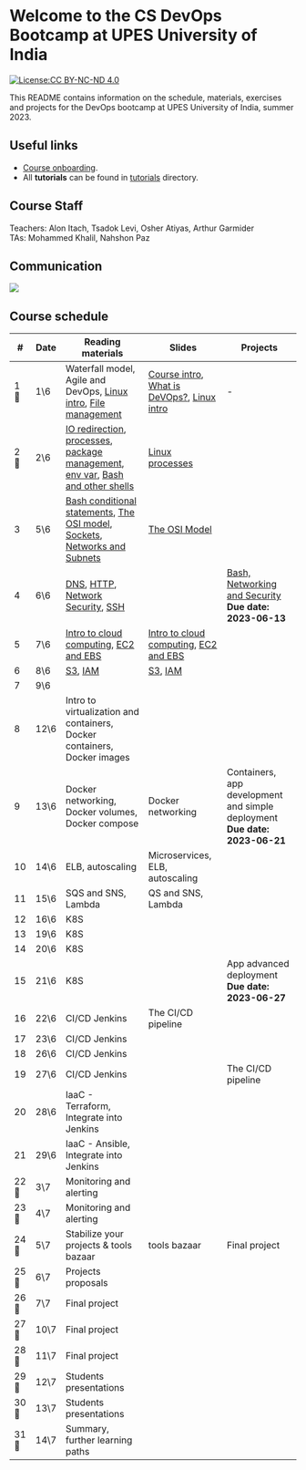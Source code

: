 # Welcome to the CS DevOps Bootcamp at UPES University of India

[![License:CC BY-NC-ND 4.0](https://img.shields.io/badge/License-CC%20BY--NC--ND%204.0-lightgrey.svg)](https://creativecommons.org/licenses/by-nc-nd/4.0/)

This README contains information on the schedule, materials, exercises and projects for the DevOps bootcamp at UPES University of India, summer 2023.

## Useful links

- [Course onboarding](onboarding.md).
- All **tutorials** can be found in [tutorials](tutorials) directory.

## Course Staff

Teachers: Alon Itach, Tsadok Levi, Osher Atiyas, Arthur Garmider       
TAs: Mohammed Khalil, Nahshon Paz 

## Communication 

![](.img/slack.png)

## Course schedule

| #  | Date  | Reading materials | Slides  | Projects  |
|---|-------|---|---|---|
| 1 🤝 | 	1\6  | Waterfall model, Agile and DevOps, [Linux intro](tutorials/linux_intro.md), [File management](tutorials/linux_file_management.md)   | [Course intro](https://alonitac.github.io/DevOpsBootcampUPES/slides/intro.html), [What is DeVOps?](https://alonitac.github.io/DevOpsBootcampUPES/slides/whatisdevops.html), [Linux intro](https://alonitac.github.io/DevOpsBootcampUPES/slides/linux_intro.html)| - |
| 2 🤝 | 	2\6  | [IO redirection](tutorials/linux_io_redirection.md), [processes](tutorials/linux_processes.md), [package management](tutorials/linux_package_management.md), [env var](tutorials/linux_environment_variables.md), [Bash and other shells](tutorials/bash_and_other_shells.md) | [Linux processes](https://alonitac.github.io/DevOpsBootcampUPES/slides/linux_processes.html)  | 
| 3 | 5\6   | [Bash conditional statements](tutorials/bash_conditional_statements.md), [The OSI model](tutorials/networking_OSI_model.md), [Sockets](tutorials/networking_linux_sockets.md), [Networks and Subnets](tutorials/networking_computer_nets.md)   | [The OSI Model](https://alonitac.github.io/DevOpsBootcampUPES/slides/networking_OSI_model.html)   |
| 4 | 6\6   | [DNS](tutorials/networking_dns.md), [HTTP](tutorials/networking_http.md),  [Network Security](tutorials/networking_security.md), [SSH](tutorials/networking_ssh.md) |   | [Bash, Networking and Security](projects/bash_networking_security) <br> **Due date: 2023-06-13** | 
| 5 | 7\6   | [Intro to cloud computing](tutorials/aws_intro.md), [EC2 and EBS](tutorials/aws_ec2_ebs.md) | [Intro to cloud computing](https://alonitac.github.io/DevOpsBootcampUPES/slides/aws_intro.html), [EC2 and EBS](https://alonitac.github.io/DevOpsBootcampUPES/slides/aws_ec2_ebs.html) |
| 6 | 8\6   | [S3](tutorials/aws_s3.md), [IAM](tutorials/aws_iam.md)| [S3](https://alonitac.github.io/DevOpsBootcampUPES/slides/aws_s3.html), [IAM](https://alonitac.github.io/DevOpsBootcampUPES/slides/aws_iam.html)  |
| 7 | 9\6   |  | |
| 8 | 12\6  | Intro to virtualization and containers, Docker containers, Docker images | 
| 9 | 13\6  | Docker networking, Docker volumes, Docker compose | Docker networking | Containers, app development and simple deployment <br> **Due date: 2023-06-21**  |
| 10 | 14\6  | ELB, autoscaling  | Microservices, ELB, autoscaling   |
| 11 | 15\6  | SQS and SNS, Lambda   | QS and SNS, Lambda|
| 12 | 16\6  | K8S |
| 13 | 19\6  | K8S |
| 14 | 20\6  | K8S |
| 15 | 21\6  | K8S |   | App advanced deployment<br>**Due date: 2023-06-27** | 
| 16 | 22\6  | CI/CD Jenkins | The CI/CD pipeline|
| 17 | 23\6  | CI/CD Jenkins |
| 18 | 26\6  | CI/CD Jenkins |
| 19 | 27\6  | CI/CD Jenkins |   | The CI/CD pipeline |
| 20 | 28\6  | IaaC - Terraform, Integrate into Jenkins  |
| 21 | 29\6  | IaaC - Ansible, Integrate into Jenkins|
| 22 🤝 | 	3\7  | Monitoring and alerting   |
| 23 🤝 | 	4\7  | Monitoring and alerting   |
| 24 🤝 | 	5\7  | Stabilize your projects & tools bazaar| tools bazaar| Final project | 
| 25 🤝 | 	6\7  | Projects proposals|
| 26 🤝 | 	7\7  | Final project |
| 27 🤝 | 	10\7 | Final project |
| 28 🤝 | 	11\7 | Final project |
| 29 🤝 | 	12\7 | Students presentations|
| 30 🤝 | 	13\7 | Students presentations|
| 31 🤝 | 	14\7 | Summary, further learning paths |






